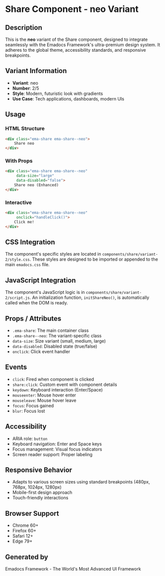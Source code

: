 # Share Component - neo Variant

## Description
This is the **neo** variant of the Share component, designed to integrate seamlessly with the Emadocs Framework's ultra-premium design system. It adheres to the global theme, accessibility standards, and responsive breakpoints.

## Variant Information
- **Variant**: neo
- **Number**: 2/5
- **Style**: Modern, futuristic look with gradients
- **Use Case**: Tech applications, dashboards, modern UIs

## Usage

### HTML Structure
```html
<div class="ema-share ema-share--neo">
    Share neo
</div>
```

### With Props
```html
<div class="ema-share ema-share--neo" 
     data-size="large" 
     data-disabled="false">
    Share neo (Enhanced)
</div>
```

### Interactive
```html
<div class="ema-share ema-share--neo" 
     onclick="handleClick()">
    Click me!
</div>
```

## CSS Integration
The component's specific styles are located in `components/share/variant-2/style.css`. These styles are designed to be imported or appended to the main `emadocs.css` file.

## JavaScript Integration
The component's JavaScript logic is in `components/share/variant-2/script.js`. An initialization function, `initShareNeo()`, is automatically called when the DOM is ready.

## Props / Attributes
- `.ema-share`: The main container class
- `.ema-share--neo`: The variant-specific class
- `data-size`: Size variant (small, medium, large)
- `data-disabled`: Disabled state (true/false)
- `onclick`: Click event handler

## Events
- `click`: Fired when component is clicked
- `share:click`: Custom event with component details
- `keydown`: Keyboard interaction (Enter/Space)
- `mouseenter`: Mouse hover enter
- `mouseleave`: Mouse hover leave
- `focus`: Focus gained
- `blur`: Focus lost

## Accessibility
- ARIA role: `button`
- Keyboard navigation: Enter and Space keys
- Focus management: Visual focus indicators
- Screen reader support: Proper labeling

## Responsive Behavior
- Adapts to various screen sizes using standard breakpoints (480px, 768px, 1024px, 1280px)
- Mobile-first design approach
- Touch-friendly interactions

## Browser Support
- Chrome 60+
- Firefox 60+
- Safari 12+
- Edge 79+

## Generated by
Emadocs Framework - The World's Most Advanced UI Framework

